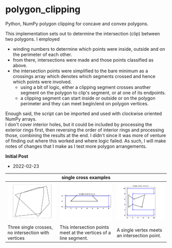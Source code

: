 # polygon_clipping
Python, NumPy polygon clipping for concave and convex polygons.


This implementation sets out to determine the intersection (clip) between two polygons.
I employed
- winding numbers to determine which points were inside, outside and on the perimeter of each other.
- from there, intersections were made and those points classified as above.
- the intersection points were simplified to the bare minimum as a crossings array which denotes which segments crossed and hence which points were involved.
  - using a bit of logic, either a clipping segment crosses another segment on the polygon to clip's segment, or at one of its endpoints.
  - a clipping segment can start inside or outside or on the polygon perimeter and they can meet begin/end on polygon vertices.

Enough said, the script can be imported and used with clockwise oriented NumPy arrays.  
I don't cover interior holes, but it could be included by processing the exterior rings first, then reversing the order of interior rings and processing those, combining the results at the end.  I didn't since it was more of venture of finding out where this worked and where logic failed.  As such, I will make notes of changes that I make as I test more polygon arrangements.


**Initial Post**
- 2022-02-23

<!--The image ... <a href="url"><img src="code_format_options.png" align="left" height="auto" width="400"></a> <br clear="all"> -->
<p>

|      | single cross examples|  |
| ------------ | -------- | --------- |
| <img src="images/b0c0_intersect_0.png" width="350"/> |<img src="images/single_cross_s00_t0.png" width="350"/> | <img src="images/single_cross_c2CC.png" width="350"/> |
| Three single crosses, no intersection with vertices | This intersection points meet at the vertices of a line segment. | A single vertex meets an intersection point. |

</p>
<br clear="right">



<!-- <a href="url"><img src="../images/npGeo_conversion_tools.png" align="center" height="auto" width="200" ></a> -->

